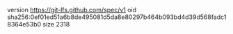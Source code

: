 version https://git-lfs.github.com/spec/v1
oid sha256:0ef01ed51a6b8de495081d5da8e80297b464b093bd4d39d568fadc18364e53b0
size 2318
